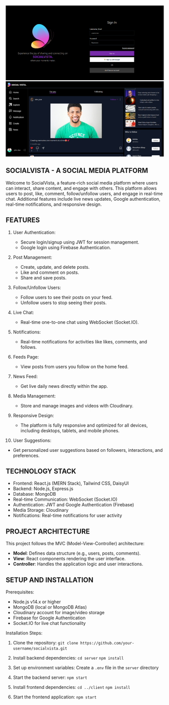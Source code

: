 
![SocialVista logIn](https://github.com/bharathan01/SocialVista/blob/main/frontend/public/images/Screenshot%202024-10-03%20011456.png)![SocialVista Homepage](https://github.com/bharathan01/SocialVista/blob/main/frontend/public/images/Screenshot%202024-10-03%20011431.png)


SOCIALVISTA - A SOCIAL MEDIA PLATFORM
--------------------------------------

Welcome to SocialVista, a feature-rich social media platform where users can interact, share content, and engage with others. This platform allows users to post, like, comment, follow/unfollow users, and engage in real-time chat. Additional features include live news updates, Google authentication, real-time notifications, and responsive design.

FEATURES
--------

1. User Authentication:
   - Secure login/signup using JWT for session management.
   - Google login using Firebase Authentication.

2. Post Management:
   - Create, update, and delete posts.
   - Like and comment on posts.
   - Share and save posts.

3. Follow/Unfollow Users:
   - Follow users to see their posts on your feed.
   - Unfollow users to stop seeing their posts.

4. Live Chat:
   - Real-time one-to-one chat using WebSocket (Socket.IO).

5. Notifications:
   - Real-time notifications for activities like likes, comments, and follows.

6. Feeds Page:
   - View posts from users you follow on the home feed.

7. News Feed:
   - Get live daily news directly within the app.

8. Media Management:
   - Store and manage images and videos with Cloudinary.

9. Responsive Design:
   - The platform is fully responsive and optimized for all devices, including desktops, tablets, and mobile phones.

10. User Suggestions:
   - Get personalized user suggestions based on followers, interactions, and preferences.

TECHNOLOGY STACK
----------------

- Frontend: React.js (MERN Stack), Tailwind CSS, DaisyUI
- Backend: Node.js, Express.js
- Database: MongoDB
- Real-time Communication: WebSocket (Socket.IO)
- Authentication: JWT and Google Authentication (Firebase)
- Media Storage: Cloudinary
- Notifications: Real-time notifications for user activity

PROJECT ARCHITECTURE
--------------------

This project follows the MVC (Model-View-Controller) architecture:
- **Model**: Defines data structure (e.g., users, posts, comments).
- **View**: React components rendering the user interface.
- **Controller**: Handles the application logic and user interactions.

SETUP AND INSTALLATION
----------------------

Prerequisites:
- Node.js v14.x or higher
- MongoDB (local or MongoDB Atlas)
- Cloudinary account for image/video storage
- Firebase for Google Authentication
- Socket.IO for live chat functionality

Installation Steps:
1. Clone the repository:
   `git clone https://github.com/your-username/socialvista.git`

2. Install backend dependencies:
   `cd server`
   `npm install`

3. Set up environment variables:
   Create a `.env` file in the `server` directory 
4. Start the backend server:
`npm start`

5. Install frontend dependencies:
`cd ../client`
`npm install`

6. Start the frontend application:
`npm start`
